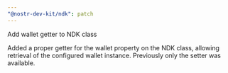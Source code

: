 ```yaml
---
"@nostr-dev-kit/ndk": patch
---
```


Add wallet getter to NDK class

Added a proper getter for the wallet property on the NDK class, allowing retrieval of the configured wallet instance. Previously only the setter was available.
